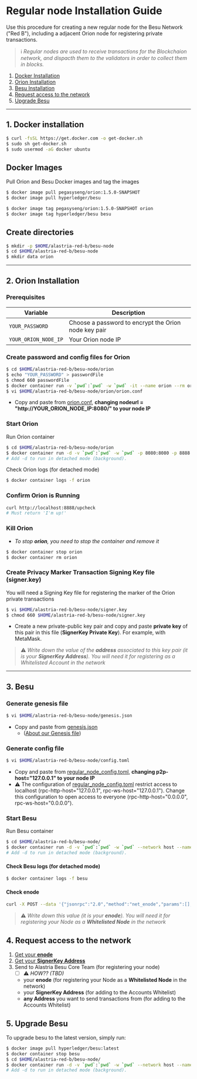 # Regular node Installation Guide

Use this procedure for creating a new regular node for the Besu Network ("Red B"), including a adjacent Orion node for registering private transactions.

> :information_source: *Regular nodes are used to receive transactions for the Blockchaion network, and dispacth them to the validators in order to collect them in blocks.*



1. [Docker Installation](#docker)
2. [Orion Installation](#orion)
3. [Besu Installation](#besu)
4. [Request access to the network](#access)
5. [Upgrade Besu](#5-upgrade-besu)

---



## <a name="docker"></a>1. Docker installation

```sh
$ curl -fsSL https://get.docker.com -o get-docker.sh
$ sudo sh get-docker.sh
$ sudo usermod -aG docker ubuntu
```

## Docker Images

Pull Orion and Besu Docker images and tag the images

```sh
$ docker image pull pegasyseng/orion:1.5.0-SNAPSHOT
$ docker image pull hyperledger/besu

$ docker image tag pegasyseng/orion:1.5.0-SNAPSHOT orion
$ docker image tag hyperledger/besu besu
```


## Create directories

```sh
$ mkdir -p $HOME/alastria-red-b/besu-node
$ cd $HOME/alastria-red-b/besu-node
$ mkdir data orion
```

---

## <a name="orion"></a>2. Orion Installation


### Prerequisites

Variable | Description
-------- | ------------
`YOUR_PASSWORD` | Choose a password to encrypt the Orion node key pair
`YOUR_ORION_NODE_IP` | Your Orion node IP




### Create password and config files for Orion
```sh
$ cd $HOME/alastria-red-b/besu-node/orion
$ echo "YOUR_PASSWORD" > passwordFile
$ chmod 660 passwordFile
$ docker container run -v `pwd`:`pwd` -w `pwd` -it --name orion --rm orion -g nodekey
$ vi $HOME/alastria-red-b/besu-node/orion/orion.conf
```

* Copy and paste from [orion.conf](../configs/orion.conf), **changing nodeurl = "http://YOUR_ORION_NODE_IP:8080/" to your node IP**


<!--```toml
nodeurl = "http://YOUR_ORION_NODE_IP:8080/" # URL advertised to Orion nodes. Required
nodeport = 8080 # Port on which to listen for Orion nodes. Required
nodenetworkinterface = "0.0.0.0" # Host on which to listen for Orion nodes
clienturl = "http://127.0.0.1:8888" # URL advertised to Ethereum clients
clientport = 8888 # Port on which to listen for Ethereum clients
clientnetworkinterface = "0.0.0.0" # Host on which to listen for Ethereum clients 	
publickeys = ["nodekey.pub"] # List of files containing public keys hosted by node
privatekeys = ["nodekey.key"] # List of files containing private keys hosted by node (corresponding order to public keys)
passwords = "passwordFile" # File containing passwords to unlock privatekeys. Include an empty line for keys that are not locked.
othernodes = ["http://18.202.38.195:8080/", "http://52.16.154.220:8080/", "http://158.176.139.92:8080/", "http://5.153.57.78:8080/"] # Bootnodes for Orion network
tls = "off" # TLS status options
```-->



### Start Orion

Run Orion container

```sh
$ cd $HOME/alastria-red-b/besu-node/orion
$ docker container run -d -v `pwd`:`pwd` -w `pwd` -p 8080:8080 -p 8888:8888 --name orion orion orion.conf
# Add -d to run in detached mode (background).
```

Check Orion logs (for detached mode)

```sh
$ docker container logs -f orion
```

<!--Expose the ports you specified in file __orion.conf__ (make sure you have those ports open in your instance)
To stop __orion__, you need to kill the container and, if you need, remove it (Although, if you append the flag --rm to the docker container run command, it deletes the container once it is killed). In this case:-->

### Confirm Orion is Running

```sh
curl http://localhost:8888/upcheck
# Must return 'I'm up!'
```

### Kill Orion

* _To stop __orion__, you need to stop the container and remove it_

```sh
$ docker container stop orion
$ docker container rm orion
```




### <a name="signer_key"></a>Create Privacy Marker Transaction Signing Key file (signer.key)

 
You will need a Signing Key file for registering the marker of the Orion private transactions 

```sh
$ vi $HOME/alastria-red-b/besu-node/signer.key
$ chmod 660 $HOME/alastria-red-b/besu-node/signer.key
```
* Create a new private-public key pair and copy and paste **private key** of this pair in this file (**SignerKey Private Key**). For example, with MetaMask.

> :warning: *Write down the value of the **address** associated to this key pair (it is your **SignerKey Address**). You will need it for registering as a Whitelisted Account in the network*

---

## <a name="besu"></a>3. Besu


### Generate genesis file

```sh
$ vi $HOME/alastria-red-b/besu-node/genesis.json
```

* Copy and paste from [genesis.json](../configs/genesis.json)
  * ([About our Genesis file](about-genesis-file.md))

### Generate config file

```sh
$ vi $HOME/alastria-red-b/besu-node/config.toml
```
* Copy and paste from [regular_node_config.toml](../configs/regular_node_config.toml), **changing p2p-host="127.0.0.1" to your node IP**
* :warning: The configuration of [regular_node_config.toml](../configs/regular_node_config.toml) restrict access to localhost (rpc-http-host="127.0.0.1", rpc-ws-host="127.0.0.1"). Change this configuration to open access to everyone (rpc-http-host="0.0.0.0", rpc-ws-host="0.0.0.0").


### Start Besu

Run Besu container

```sh
$ cd $HOME/alastria-red-b/besu-node/
$ docker container run -d -v `pwd`:`pwd` -w `pwd` --network host --name besu besu --config-file="config.toml"
# Add -d to run in detached mode (background).
```

#### Check Besu logs (for detached mode)

```sh
$ docker container logs -f besu
```

#### <a name="enode"></a>Check enode
```sh
curl -X POST --data '{"jsonrpc":"2.0","method":"net_enode","params":[],"id":1}' http://127.0.0.1:8545
```

> :warning: *Write down this value (it is your **enode**). You will need it for registering your Node as a **Whitelisted Node** in the network*


## <a name="access"></a>4. Request access to the network

1. [Get your **enode**](#enode)
2. [Get your **SignerKey Address**](#signer_key)
2. Send to Alastria Besu Core Team (for registering your node)
   - [ ] :warning: _HOW?? (TBD)_
   - your **enode** (for registering your Node as a **Whitelisted Node** in the network)
   - your **SignerKey Address** (for adding to the Accounts Whitelist)
   - **any Address** you want to send transactions from (for adding to the Accounts Whitelist)


## 5. Upgrade Besu

To upgrade besu to the latest version, simply run: 

```sh
$ docker image pull hyperledger/besu:latest
$ docker container stop besu
$ cd $HOME/alastria-red-b/besu-node/
$ docker container run -d -v `pwd`:`pwd` -w `pwd` --network host --name besu besu --config-file="config.toml"
# Add -d to run in detached mode (background).
```